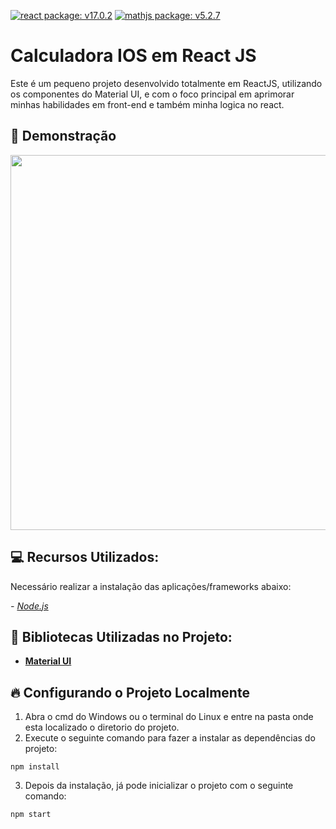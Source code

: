 [![react package: v17.0.2](https://img.shields.io/badge/react%20package%3A-%20v17.0.2-blue.svg?style=flat)](https://www.npmjs.com/package/react/v/17.0.2)
[![mathjs package: v5.2.7](https://img.shields.io/badge/material.ui%20package%3A-%20v5.2.7-blue.svg?style=flat)](https://www.npmjs.com/package/@mui/material)

# Calculadora IOS em React JS

Este é um pequeno projeto desenvolvido totalmente em ReactJS, utilizando os componentes do Material UI, e com o foco principal em aprimorar minhas habilidades em front-end e também minha logica no react.

## 📸 Demonstração

<div align="left">
<img src="https://user-images.githubusercontent.com/44379238/148613210-0066d98d-f605-403c-ae53-dc871e26111c.gif" width="600px" />
</div>

## :computer: Recursos Utilizados: 

Necessário realizar a instalação das aplicações/frameworks abaixo:

*- [Node.js](https://nodejs.org/en/)*

## 🚩 Bibliotecas Utilizadas no Projeto: 

- **[Material UI](https://mui.com/pt/)**

## :fire: Configurando o Projeto Localmente

1) Abra o cmd do Windows ou o terminal do Linux e entre na pasta onde esta localizado o diretorio do projeto.
2) Execute o seguinte comando para fazer a instalar as dependências  do projeto:
```
npm install
```
3) Depois da instalação, já pode inicializar o projeto com o seguinte comando:
```
npm start
```

